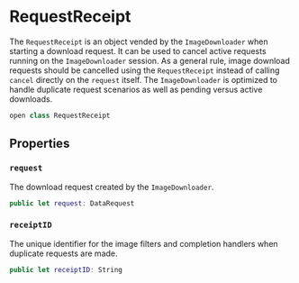 # RequestReceipt

The `RequestReceipt` is an object vended by the `ImageDownloader` when starting a download request. It can be used
to cancel active requests running on the `ImageDownloader` session. As a general rule, image download requests
should be cancelled using the `RequestReceipt` instead of calling `cancel` directly on the `request` itself. The
`ImageDownloader` is optimized to handle duplicate request scenarios as well as pending versus active downloads.

``` swift
open class RequestReceipt 
```

## Properties

### `request`

The download request created by the `ImageDownloader`.

``` swift
public let request: DataRequest
```

### `receiptID`

The unique identifier for the image filters and completion handlers when duplicate requests are made.

``` swift
public let receiptID: String
```

